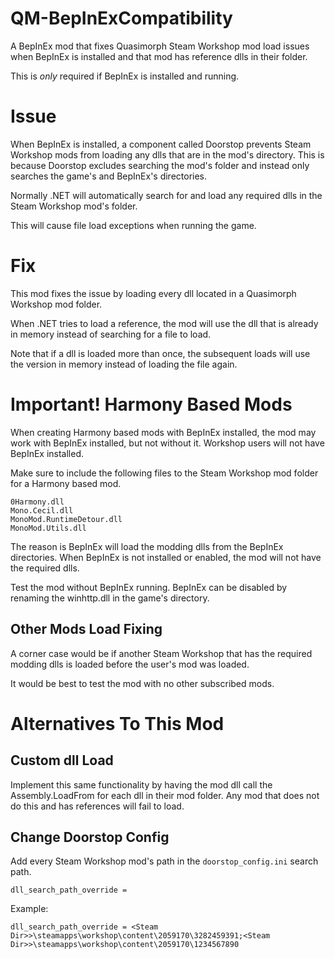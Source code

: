 # QM-BepInExCompatibility

A BepInEx mod that fixes Quasimorph Steam Workshop mod load issues when BepInEx is installed and that mod has reference dlls in their folder.

This is *only* required if BepInEx is installed and running.

# Issue
When BepInEx is installed, a component called Doorstop prevents Steam Workshop mods from loading any dlls that are in the mod's directory.
This is because Doorstop excludes searching the mod's folder and instead only searches the game's and  BepInEx's directories.

Normally .NET will automatically search for and load any required dlls in the Steam Workshop mod's folder.

This will cause file load exceptions when running the game.

# Fix
This mod fixes the issue by loading every dll located in a Quasimorph Workshop mod folder.

When .NET tries to load a reference, the mod will use the dll that is already in memory instead of searching for a file  to load.

Note that if a dll is loaded more than once, the subsequent loads will use the version in memory instead of loading the file again.

# Important! Harmony Based Mods
When creating Harmony based mods with BepInEx installed, the mod may work with BepInEx installed, but not without it.  Workshop users will not have BepInEx installed.

Make sure to include the following files to the Steam Workshop mod folder for a Harmony based mod.

```
0Harmony.dll
Mono.Cecil.dll
MonoMod.RuntimeDetour.dll
MonoMod.Utils.dll
```


The reason is BepInEx will load the modding dlls from the BepInEx directories.  When BepInEx is not installed or enabled, the mod will not have the required dlls.



Test the mod without BepInEx running.  BepInEx can be disabled by renaming the winhttp.dll in the game's directory.

## Other Mods Load Fixing
A corner case would be if another Steam Workshop that has the required modding dlls is loaded before the user's mod was loaded.  

It would be best to test the mod with no other subscribed mods.


# Alternatives To This Mod
## Custom dll Load
Implement this same functionality by having the mod dll call the Assembly.LoadFrom for each dll in their mod folder.  Any mod that does not do this and has references will fail to load.

## Change Doorstop Config

Add every Steam Workshop mod's path in the ```doorstop_config.ini``` search path.

```dll_search_path_override =```

Example:

```dll_search_path_override = <Steam Dir>>\steamapps\workshop\content\2059170\3282459391;<Steam Dir>>\steamapps\workshop\content\2059170\1234567890```
